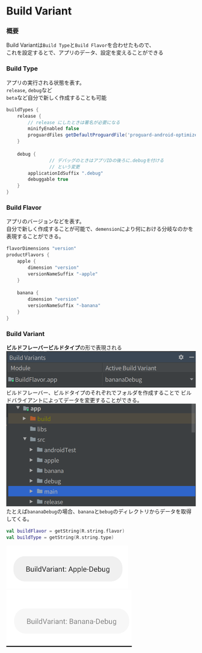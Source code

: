 # Build Variant
### 概要
Build Variantは`Build Type`と`Build Flavor`を合わせたもので、  
これを設定するとで、アプリのデータ、設定を変えることができる

### Build Type
アプリの実行される状態を表す。  
`release`, `debug`など  
`beta`など自分で新しく作成することも可能
```groovy
buildTypes {
    release {
        // release にしたときは署名が必要になる
        minifyEnabled false
        proguardFiles getDefaultProguardFile('proguard-android-optimize.txt'), 'proguard-rules.pro'
    }

    debug {
				// デバッグのときはアプリIDの後ろに.debugを付ける
				// という変更
        applicationIdSuffix ".debug"
        debuggable true
    }
}
```

### Build Flavor
アプリのバージョンなどを表す。  
自分で新しく作成することが可能で、`demension`により何における分岐なのかを表現することができる。
```groovy
flavorDimensions "version"
productFlavors {
    apple {
        dimension "version"
        versionNameSuffix "-apple"
    }

    banana {
        dimension "version"
        versionNameSuffix "-banana"
    }
}
```

### Build Variant
**ビルドフレーバービルドタイプ**の形で表現される  
![](./doc/build-variant.png)
ビルドフレーバー、ビルドタイプのそれぞれでフォルダを作成することで
ビルドバライアントによってデータを変更することができる。
![](./doc/directory.png)
たとえば`bananaDebug`の場合、`banana`と`bebug`のディレクトリからデータを取得してくる。

```kotlin
val buildFlavor = getString(R.string.flavor)
val buildType = getString(R.string.type)
```  
![appleとdebugから文字列を取得した](./doc/apple-debug.png)
![bananaとdebugから文字列を取得した](./doc/banana-debug.png)